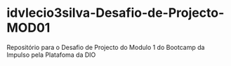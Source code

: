 # idvlecio3silva-Desafio-de-Projecto-MOD01
Repositório para o Desafio de Projecto do Modulo 1 do Bootcamp da Impulso pela Platafoma da DIO
